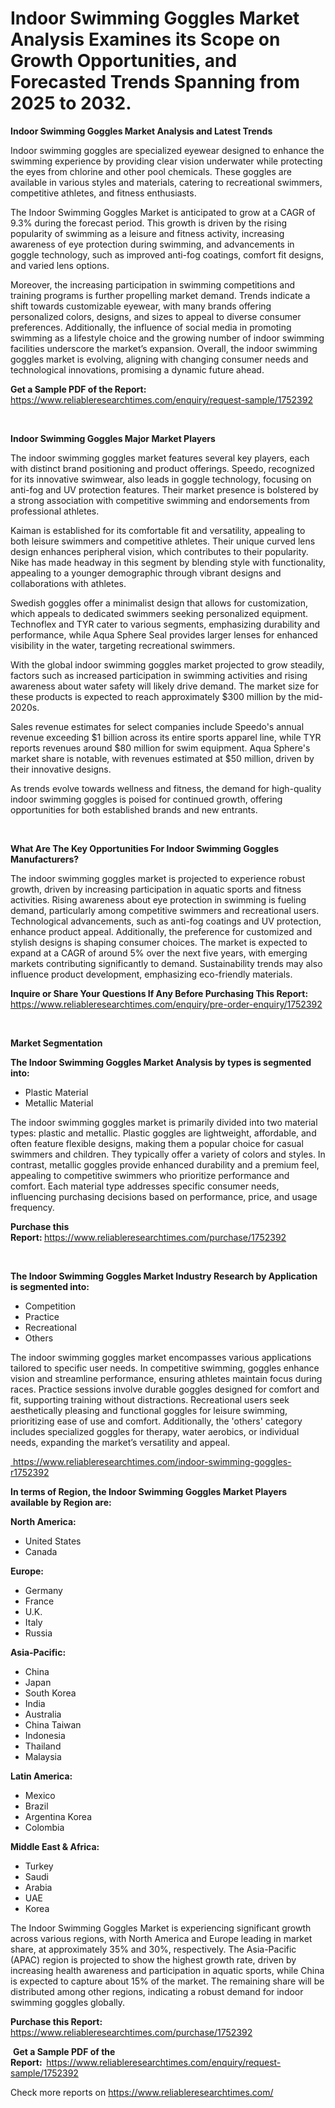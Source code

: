 <p><h1>Indoor Swimming Goggles Market Analysis Examines its Scope on Growth Opportunities, and Forecasted Trends Spanning from 2025 to 2032.</h1></p><p><strong>Indoor Swimming Goggles Market Analysis and Latest Trends</strong></p>
<p><p>Indoor swimming goggles are specialized eyewear designed to enhance the swimming experience by providing clear vision underwater while protecting the eyes from chlorine and other pool chemicals. These goggles are available in various styles and materials, catering to recreational swimmers, competitive athletes, and fitness enthusiasts. </p><p>The Indoor Swimming Goggles Market is anticipated to grow at a CAGR of 9.3% during the forecast period. This growth is driven by the rising popularity of swimming as a leisure and fitness activity, increasing awareness of eye protection during swimming, and advancements in goggle technology, such as improved anti-fog coatings, comfort fit designs, and varied lens options. </p><p>Moreover, the increasing participation in swimming competitions and training programs is further propelling market demand. Trends indicate a shift towards customizable eyewear, with many brands offering personalized colors, designs, and sizes to appeal to diverse consumer preferences. Additionally, the influence of social media in promoting swimming as a lifestyle choice and the growing number of indoor swimming facilities underscore the market’s expansion. Overall, the indoor swimming goggles market is evolving, aligning with changing consumer needs and technological innovations, promising a dynamic future ahead.</p></p>
<p><strong>Get a Sample PDF of the Report:&nbsp;</strong> <a href="https://www.reliableresearchtimes.com/enquiry/request-sample/1752392?utm_campaign=2263&utm_medium=2&utm_source=Github&utm_content=ia&utm_term=06032025&utm_id=indoor-swimming-goggles">https://www.reliableresearchtimes.com/enquiry/request-sample/1752392</a></p>
<p>&nbsp;</p>
<p><strong>Indoor Swimming Goggles Major Market Players</strong></p>
<p><p>The indoor swimming goggles market features several key players, each with distinct brand positioning and product offerings. Speedo, recognized for its innovative swimwear, also leads in goggle technology, focusing on anti-fog and UV protection features. Their market presence is bolstered by a strong association with competitive swimming and endorsements from professional athletes.</p><p>Kaiman is established for its comfortable fit and versatility, appealing to both leisure swimmers and competitive athletes. Their unique curved lens design enhances peripheral vision, which contributes to their popularity. Nike has made headway in this segment by blending style with functionality, appealing to a younger demographic through vibrant designs and collaborations with athletes.</p><p>Swedish goggles offer a minimalist design that allows for customization, which appeals to dedicated swimmers seeking personalized equipment. Technoflex and TYR cater to various segments, emphasizing durability and performance, while Aqua Sphere Seal provides larger lenses for enhanced visibility in the water, targeting recreational swimmers.</p><p>With the global indoor swimming goggles market projected to grow steadily, factors such as increased participation in swimming activities and rising awareness about water safety will likely drive demand. The market size for these products is expected to reach approximately $300 million by the mid-2020s.</p><p>Sales revenue estimates for select companies include Speedo's annual revenue exceeding $1 billion across its entire sports apparel line, while TYR reports revenues around $80 million for swim equipment. Aqua Sphere's market share is notable, with revenues estimated at $50 million, driven by their innovative designs.</p><p>As trends evolve towards wellness and fitness, the demand for high-quality indoor swimming goggles is poised for continued growth, offering opportunities for both established brands and new entrants.</p></p>
<p>&nbsp;</p>
<p><strong>What Are The Key Opportunities For Indoor Swimming Goggles Manufacturers?</strong></p>
<p><p>The indoor swimming goggles market is projected to experience robust growth, driven by increasing participation in aquatic sports and fitness activities. Rising awareness about eye protection in swimming is fueling demand, particularly among competitive swimmers and recreational users. Technological advancements, such as anti-fog coatings and UV protection, enhance product appeal. Additionally, the preference for customized and stylish designs is shaping consumer choices. The market is expected to expand at a CAGR of around 5% over the next five years, with emerging markets contributing significantly to demand. Sustainability trends may also influence product development, emphasizing eco-friendly materials.</p></p>
<p><strong>Inquire or Share Your Questions If Any Before Purchasing This Report:</strong> <a href="https://www.reliableresearchtimes.com/enquiry/pre-order-enquiry/1752392?utm_campaign=2263&utm_medium=2&utm_source=Github&utm_content=ia&utm_term=06032025&utm_id=indoor-swimming-goggles">https://www.reliableresearchtimes.com/enquiry/pre-order-enquiry/1752392</a></p>
<p>&nbsp;</p>
<p><strong>Market Segmentation</strong></p>
<p><strong>The Indoor Swimming Goggles Market Analysis by types is segmented into:</strong></p>
<p><ul><li>Plastic Material</li><li>Metallic Material</li></ul></p>
<p><p>The indoor swimming goggles market is primarily divided into two material types: plastic and metallic. Plastic goggles are lightweight, affordable, and often feature flexible designs, making them a popular choice for casual swimmers and children. They typically offer a variety of colors and styles. In contrast, metallic goggles provide enhanced durability and a premium feel, appealing to competitive swimmers who prioritize performance and comfort. Each material type addresses specific consumer needs, influencing purchasing decisions based on performance, price, and usage frequency.</p></p>
<p><strong>Purchase this Report:&nbsp;</strong><a href="https://www.reliableresearchtimes.com/purchase/1752392?utm_campaign=2263&utm_medium=2&utm_source=Github&utm_content=ia&utm_term=06032025&utm_id=indoor-swimming-goggles">https://www.reliableresearchtimes.com/purchase/1752392</a></p>
<p>&nbsp;</p>
<p><strong>The Indoor Swimming Goggles Market Industry Research by Application is segmented into:</strong></p>
<p><ul><li>Competition</li><li>Practice</li><li>Recreational</li><li>Others</li></ul></p>
<p><p>The indoor swimming goggles market encompasses various applications tailored to specific user needs. In competitive swimming, goggles enhance vision and streamline performance, ensuring athletes maintain focus during races. Practice sessions involve durable goggles designed for comfort and fit, supporting training without distractions. Recreational users seek aesthetically pleasing and functional goggles for leisure swimming, prioritizing ease of use and comfort. Additionally, the 'others' category includes specialized goggles for therapy, water aerobics, or individual needs, expanding the market’s versatility and appeal.</p></p>
<p><a href="https://www.reliableresearchtimes.com/indoor-swimming-goggles-r1752392?utm_campaign=2263&utm_medium=2&utm_source=Github&utm_content=ia&utm_term=06032025&utm_id=indoor-swimming-goggles">&nbsp;https://www.reliableresearchtimes.com/indoor-swimming-goggles-r1752392</a></p>
<p><strong>In terms of Region, the Indoor Swimming Goggles Market Players available by Region are:</strong></p>
<p>
    <p> <strong> North America: </strong>
        <ul>
            <li>United States</li>
            <li>Canada</li>
        </ul>
        </p> 
    <p> <strong> Europe: </strong>
        <ul>
            <li>Germany</li>
            <li>France</li>
            <li>U.K.</li>
            <li>Italy</li>
            <li>Russia</li>
        </ul>
        </p> 
    <p> <strong> Asia-Pacific: </strong>
        <ul>
            <li>China</li>
            <li>Japan</li>
            <li>South Korea</li>
            <li>India</li>
            <li>Australia</li>
            <li>China Taiwan</li>
            <li>Indonesia</li>
            <li>Thailand</li>
            <li>Malaysia</li>
        </ul>
        </p> 
    <p> <strong> Latin America: </strong>
        <ul>
            <li>Mexico</li>
            <li>Brazil</li>
            <li>Argentina Korea</li>
            <li>Colombia</li>
        </ul>
        </p> 
    <p> <strong> Middle East & Africa: </strong>
        <ul>
            <li>Turkey</li>
            <li>Saudi</li>
            <li>Arabia</li>
            <li>UAE</li>
            <li>Korea</li>
        </ul>
    </p>
    </p>
<p><p>The Indoor Swimming Goggles Market is experiencing significant growth across various regions, with North America and Europe leading in market share, at approximately 35% and 30%, respectively. The Asia-Pacific (APAC) region is projected to show the highest growth rate, driven by increasing health awareness and participation in aquatic sports, while China is expected to capture about 15% of the market. The remaining share will be distributed among other regions, indicating a robust demand for indoor swimming goggles globally.</p></p>
<p><strong>Purchase this Report: </strong><a href="https://www.reliableresearchtimes.com/purchase/1752392?utm_campaign=2263&utm_medium=2&utm_source=Github&utm_content=ia&utm_term=06032025&utm_id=indoor-swimming-goggles">https://www.reliableresearchtimes.com/purchase/1752392</a></p>
<p>&nbsp;<strong>Get a Sample PDF of the Report:&nbsp;&nbsp;</strong><a href="https://www.reliableresearchtimes.com/enquiry/request-sample/1752392?utm_campaign=2263&utm_medium=2&utm_source=Github&utm_content=ia&utm_term=06032025&utm_id=indoor-swimming-goggles">https://www.reliableresearchtimes.com/enquiry/request-sample/1752392</a></p>
<p><strong></strong></p>
<p>Check more reports on <a href="https://www.reliableresearchtimes.com/?utm_campaign=2263&utm_medium=2&utm_source=Github&utm_content=ia&utm_term=06032025&utm_id=indoor-swimming-goggles">https://www.reliableresearchtimes.com/</a></p>